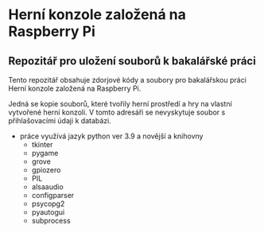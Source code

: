 # Herní konzole založená na Raspberry Pi
## Repozitář pro uložení souborů k bakalářské práci

Tento repozitář obsahuje zdorjové kódy a soubory pro bakalářskou práci Herní konzole založená na Raspberry Pi.

Jedná se kopie souborů, které tvořily herní prostředí a hry na vlastní vytvořené herní konzoli.
V tomto adresáři se nevyskytuje soubor s přihlašovacími údaji k databázi.

- práce využívá jazyk python ver 3.9 a novější a knihovny
  - tkinter
  - pygame
  - grove
  - gpiozero
  - PIL
  - alsaaudio
  - configparser
  - psycopg2
  - pyautogui
  - subprocess
